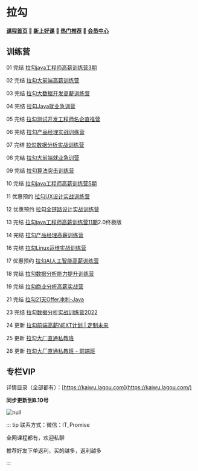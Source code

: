 # 拉勾

#### [**课程首页**](../../README.md) 💖 [**新上好课**](./xshk.md) 💖 [**热门推荐**](./rmtj.md) 💖 [**会员中心**](./vip.md)



## 训练营

01 完结 [拉勾java工程师高薪训练营3期](https://kaiwu.lagou.com/java_architect.html)

02 完结 [拉勾大前端高薪训练营](https://kaiwu.lagou.com/fe_enhancement.html)

03 完结 [拉勾大数据开发高薪训练营](https://kaiwu.lagou.com/data_enhancement.html)

04 完结 [拉勾Java就业急训营](https://kaiwu.lagou.com/java_basic.html)

05 完结 [拉勾测试开发工程师名企直推营](https://kaiwu.lagou.com/test_engineer.html)

06 完结 [拉勾产品经理实战训练营](https://kaiwu.lagou.com/pm_essential.html)

07 完结 [拉勾数据分析实战训练营](https://kaiwu.lagou.com/data_analysis.html)

08 完结 [拉勾大前端就业急训营](https://kaiwu.lagou.com/fe_essential.html)

09 完结 [拉勾算法突击训练营](https://kaiwu.lagou.com/suanfa.html)

10 完结 [拉勾java工程师高薪训练营5期](https://kaiwu.lagou.com/java_architect.html)

11 优惠预约 [拉勾UX设计实战训练营](https://kaiwu.lagou.com/ux_design.html)

12 优惠预约 [拉勾全链路设计实战训练营](https://kaiwu.lagou.com/whole_link.html)

13 完结 [拉勾java工程师高薪训练营11期](https://kaiwu.lagou.com/java_architect.html)2.0终极版

14 完结 [拉勾产品经理高薪训练营](https://edu.lagou.com/growth/sem/pm__enhancement.html)

16 完结 [拉勾Linux运维实战训练营](https://edu.lagou.com/growth/sem/operations.html)

17 优惠预约 [拉勾AI人工智能高薪训练营](https://edu.lagou.com/growth/sem/AI.html)

18 完结 [拉勾数据分析能力提升训练营](https://edu.lagou.com/growth/sem/analysis_promote.html)

19 完结 [拉勾商业分析高薪实战营](https://www.yuque.com/office/yuque/0/2022/pdf/2675213/1645583479916-f56a7453-4537-4f3b-84db-332ab5275e35.pdf?from=https%3A%2F%2Fwww.yuque.com%2Fxiedaimala%2Ffile%2Fpic%2Fedit)

21 完结 [拉勾21天Offer冲刺-Java](https://edu.lagou.com/kw/mocha/view/KYTVTXNG)

23 完结 [拉勾数据分析实战训练营2022](https://kaiwu.lagou.com/data_analysis.html)

24 更新 [拉勾前端高薪NEXT计划 | 定制未来](https://edu.lagou.com/growth/sem/fe-next.html)

25 更新 [拉勾大厂直通私教班](https://edu.lagou.com/growth/sem/offer.html)

26 更新 [拉勾大厂直通私教班 - 前端班](https://www.yuque.com/docs/share/9141058f-f30f-4c10-8232-39c1d745a951?#)

## 专栏VIP

详情目录（全部都有）：[https://kaiwu.lagou.com](https://kaiwu.lagou.com/)

**同步更新到8.10号**

![null](http://leaaiv.cn/media/202207//1657012589.8744888.png)



::: tip
联系方式：微信：IT_Promise

全网课程都有，欢迎私聊

推荐好友下单返利，买的越多，返利越多

:::